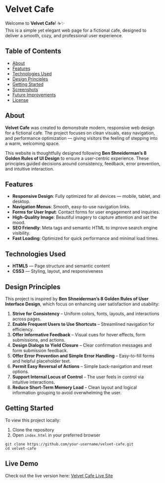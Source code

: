 # Velvet Cafe

Welcome to **Velvet Cafe**! ☕✨  
This is a simple yet elegant web page for a fictional cafe, designed to deliver a smooth, cozy, and professional user experience.

## Table of Contents
- [About](#about)
- [Features](#features)
- [Technologies Used](#technologies-used)
- [Design Principles](#design-principles)
- [Getting Started](#getting-started)
- [Screenshots](#screenshots)
- [Future Improvements](#future-improvements)
- [License](#license)

## About
**Velvet Cafe** was created to demonstrate modern, responsive web design for a fictional cafe. The project focuses on clean visuals, easy navigation, and performance optimization — giving visitors the feeling of stepping into a warm, welcoming space.

This website is thoughtfully designed following **Ben Shneiderman’s 8 Golden Rules of UI Design** to ensure a user-centric experience. These principles guided decisions around consistency, feedback, error prevention, and intuitive interaction.

## Features
- **Responsive Design**: Fully optimized for all devices — mobile, tablet, and desktop.
- **Navigation Menus**: Smooth, easy-to-use navigation links.
- **Forms for User Input**: Contact forms for user engagement and inquiries.
- **High-Quality Image**: Beautiful imagery to capture attention and set the mood.
- **SEO Friendly**: Meta tags and semantic HTML to improve search engine visibility.
- **Fast Loading**: Optimized for quick performance and minimal load times.

## Technologies Used
- **HTML5** — Page structure and semantic content  
- **CSS3** — Styling, layout, and responsiveness  

## Design Principles
This project is inspired by **Ben Shneiderman’s 8 Golden Rules of User Interface Design**, which focus on enhancing user satisfaction and usability:

1. **Strive for Consistency** – Uniform colors, fonts, layouts, and interactions across pages.  
2. **Enable Frequent Users to Use Shortcuts** – Streamlined navigation for efficiency.  
3. **Offer Informative Feedback** – Visual cues for hover effects, form submissions, and actions.  
4. **Design Dialogs to Yield Closure** – Clear confirmation messages and form submission feedback.  
5. **Offer Error Prevention and Simple Error Handling** – Easy-to-fill forms and helpful placeholder text.  
6. **Permit Easy Reversal of Actions** – Simple back-navigation and reset options.  
7. **Support Internal Locus of Control** – The user feels in control via intuitive interactions.  
8. **Reduce Short-Term Memory Load** – Clean layout and logical information grouping to avoid overwhelming the user.

## Getting Started
To view this project locally:

1. Clone the repository  
2. Open `index.html` in your preferred browser

```
git clone https://github.com/your-username/velvet-cafe.git
cd velvet-cafe
```
## Live Demo

Check out the live version here: [Velvet Cafe Live Site](https://AlgoMystique.github.io/velvet-cafe)
